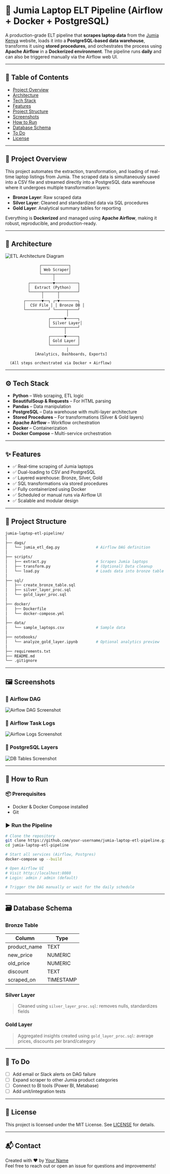 
# 🛒 Jumia Laptop ELT Pipeline (Airflow + Docker + PostgreSQL)

A production-grade ELT pipeline that **scrapes laptop data** from the [Jumia Kenya](https://www.jumia.co.ke/) website, loads it into a **PostgreSQL-based data warehouse**, transforms it using **stored procedures**, and orchestrates the process using **Apache Airflow** in a **Dockerized environment**. The pipeline runs **daily** and can also be triggered manually via the Airflow web UI.

---

## 🧭 Table of Contents

- [Project Overview](#project-overview)
- [Architecture](#architecture)
- [Tech Stack](#tech-stack)
- [Features](#features)
- [Project Structure](#project-structure)
- [Screenshots](#screenshots)
- [How to Run](#how-to-run)
- [Database Schema](#database-schema)
- [To Do](#to-do)
- [License](#license)

---

## 🚀 Project Overview

This project automates the extraction, transformation, and loading of real-time laptop listings from Jumia. The scraped data is simultaneously saved into a CSV file and streamed directly into a PostgreSQL data warehouse where it undergoes multiple transformation layers:

- **Bronze Layer**: Raw scraped data
- **Silver Layer**: Cleaned and standardized data via SQL procedures
- **Gold Layer**: Analytical summary tables for reporting

Everything is **Dockerized** and managed using **Apache Airflow**, making it robust, reproducible, and production-ready.

---

## 🧱 Architecture

![ETL Architecture Diagram](https://example.com/your-etl-architecture.png)

```text
               ┌────────────┐
               │ Web Scraper│
               └─────┬──────┘
                     │
          ┌──────────▼──────────┐
          │  Extract (Python)   │
          └─────┬──────┬────────┘
                │      │
        ┌───────▼──┐ ┌─▼────────┐
        │  CSV File │ │ Bronze DB │
        └──────────┘ └─────┬────┘
                           │
                   ┌──────▼─────┐
                   │ Silver Layer│
                   └──────┬─────┘
                          │
                   ┌──────▼─────┐
                   │ Gold Layer │
                   └────────────┘
                           │
             [Analytics, Dashboards, Exports]

  (All steps orchestrated via Docker + Airflow)
```

---

## ⚙️ Tech Stack

- **Python** – Web scraping, ETL logic
- **BeautifulSoup & Requests** – For HTML parsing
- **Pandas** – Data manipulation
- **PostgreSQL** – Data warehouse with multi-layer architecture
- **Stored Procedures** – For transformations (Silver & Gold layers)
- **Apache Airflow** – Workflow orchestration
- **Docker** – Containerization
- **Docker Compose** – Multi-service orchestration

---

## ✨ Features

- ✅ Real-time scraping of Jumia laptops
- ✅ Dual-loading to CSV and PostgreSQL
- ✅ Layered warehouse: Bronze, Silver, Gold
- ✅ SQL transformations via stored procedures
- ✅ Fully containerized using Docker
- ✅ Scheduled or manual runs via Airflow UI
- ✅ Scalable and modular design

---

## 📁 Project Structure

```bash
jumia-laptop-etl-pipeline/
│
├── dags/
│   └── jumia_etl_dag.py                # Airflow DAG definition
│
├── scripts/
│   ├── extract.py                      # Scrapes Jumia laptops
│   ├── transform.py                    # (Optional) Data cleanup
│   └── load.py                         # Loads data into bronze table
│
├── sql/
│   ├── create_bronze_table.sql
│   ├── silver_layer_proc.sql
│   └── gold_layer_proc.sql
│
├── docker/
│   ├── Dockerfile
│   └── docker-compose.yml
│
├── data/
│   └── sample_laptops.csv              # Sample data
│
├── notebooks/
│   └── analyze_gold_layer.ipynb        # Optional analytics preview
│
├── requirements.txt
├── README.md
└── .gitignore
```

---

## 🖼️ Screenshots

### 📌 Airflow DAG  
![Airflow DAG Screenshot](https://example.com/airflow-dag.png)

### 📌 Airflow Task Logs  
![Airflow Logs Screenshot](https://example.com/airflow-logs.png)

### 📌 PostgreSQL Layers  
![DB Tables Screenshot](https://example.com/db-tables.png)

---

## 🧪 How to Run

### 📦 Prerequisites
- Docker & Docker Compose installed
- Git

### ▶️ Run the Pipeline

```bash
# Clone the repository
git clone https://github.com/your-username/jumia-laptop-etl-pipeline.git
cd jumia-laptop-etl-pipeline

# Start all services (Airflow, Postgres)
docker-compose up --build

# Open Airflow UI
# Visit http://localhost:8080
# Login: admin / admin (default)

# Trigger the DAG manually or wait for the daily schedule
```

---

## 🗃️ Database Schema

### Bronze Table
| Column        | Type      |
|---------------|-----------|
| product_name  | TEXT      |
| new_price     | NUMERIC   |
| old_price     | NUMERIC   |
| discount      | TEXT      |
| scraped_on    | TIMESTAMP |

### Silver Layer
> Cleaned using `silver_layer_proc.sql`: removes nulls, standardizes fields

### Gold Layer
> Aggregated insights created using `gold_layer_proc.sql`: average prices, discounts per brand/category

---

## 📌 To Do

- [ ] Add email or Slack alerts on DAG failure
- [ ] Expand scraper to other Jumia product categories
- [ ] Connect to BI tools (Power BI, Metabase)
- [ ] Add unit/integration tests

---

## 📜 License

This project is licensed under the MIT License. See [LICENSE](https://github.com/your-username/jumia-laptop-etl-pipeline/blob/main/LICENSE) for details.

---

## 📬 Contact

Created with ❤️ by [Your Name](https://github.com/your-username)  
Feel free to reach out or open an issue for questions and improvements!

